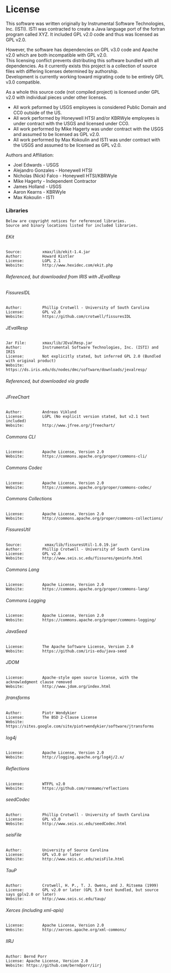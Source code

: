 License
========

This software was written originally by Instrumental Software Technologies, Inc. (ISTI).
ISTI was contracted to create a Java language port of the fortran program called XYZ.
It included GPL v2.0 code and thus was licensed as GPL v2.0.

However, the software has dependencies on GPL v3.0 code and Apache v2.0 which are both
incompatible with GPL v2.0.  
This licensing conflict prevents distributing this software bundled with all dependencies.
As it currently exists this project is a collection of source files with differing licenses determined by authorship.  
Development is currently working toward migrating code to be entirely GPL v3.0 compatible.  

As a whole this source code (not compiled project) is licensed under GPL v2.0 with individual pieces under other licenses.  

* All work peformed by USGS employees is considered Public Domain and CC0 outside of the US.  
* All work performed by Honeywell HTSI and/or KBRWyle employees is under contract with the USGS and licensed under CC0.  
* All work performed by Mike Hagerty was under contract with the USGS and assumed to be licensed as GPL v2.0.
* All work performed by Max Kokoulin and ISTI was under contract with the USGS and assumed to be licensed as GPL v2.0.


Authors and Affiliation:
* Joel Edwards - USGS
* Alejandro Gonzales - Honeywell HTSI
* Nicholas (Nick) Falco - Honeywell HTSI/KBRWyle
* Mike Hagerty - Independent Contractor
* James Holland - USGS
* Aaron Kearns - KBRWyle
* Max Kokoulin - ISTI


### Libraries
    Below are copyright notices for referenced libraries.  
    Source and binary locations listed for included libraries.

###### EKit
	Source:			xmax/lib/ekit-1.4.jar
	Author:			Howard Kistler
	License:		LGPL 2.1
	Website:		http://www.hexidec.com/ekit.php

###### Referenced, but downloaded from IRIS with JEvalResp

###### FissuresIDL
	Author:			Phillip Crotwell - University of South Carolina 
	License:		GPL v2.0
	Website:		https://github.com/crotwell/fissuresIDL

###### JEvalResp
	Jar File:		xmax/lib/JEvalResp.jar
	Author:			Instrumental Software Technologies, Inc. (ISTI) and IRIS
	License:		Not explicitly stated, but inferred GPL 2.0 (Bundled with original product)
	Website:		https://ds.iris.edu/ds/nodes/dmc/software/downloads/jevalresp/
	
###### Referenced, but downloaded via gradle

###### JFreeChart
	Author:			Andreas Viklund  
	License:		LGPL (No explicit version stated, but v2.1 text included)  
	Website:		http://www.jfree.org/jfreechart/  
###### Commons CLI
	License:		Apache License, Version 2.0  
	Website:		https://commons.apache.org/proper/commons-cli/  
###### Commons Codec
	License:		Apache License, Version 2.0  
	Website:		https://commons.apache.org/proper/commons-codec/  
###### Commons Collections
	License:		Apache License, Version 2.0  
	Website:		http://commons.apache.org/proper/commons-collections/  
###### FissuresUtil
	Source:			 xmax/lib/fissuresUtil-1.0.19.jar
	Author:			Phillip Crotwell - University of South Carolina 
	License:		GPL v2.0
	Website:		http://www.seis.sc.edu/fissures/geninfo.html
###### Commons Lang
	License:		Apache License, Version 2.0  
	Website:		https://commons.apache.org/proper/commons-lang/  
###### Commons Logging
	License:		Apache License,	Version 2.0  
	Website:		https://commons.apache.org/proper/commons-logging/  
###### JavaSeed
	License:		The Apache Software License, Version 2.0  
	Website:		https://github.com/iris-edu/java-seed
###### JDOM
	License:		Apache-style open source license, with the acknowledgment clause removed
	Website:		http://www.jdom.org/index.html
###### jtransforms
	Author:			Piotr Wendykier
	License:		The BSD 2-Clause License
	Website:		https://sites.google.com/site/piotrwendykier/software/jtransforms
###### log4j
	License:		Apache License,	Version 2.0
	Website:		http://logging.apache.org/log4j/2.x/
###### Reflections
	License:		WTFPL v2.0 
	Website:		https://github.com/ronmamo/reflections

###### seedCodec
	Author:			Phillip Crotwell - University of South Carolina
	License:		GPL v3.0
	Website:		http://www.seis.sc.edu/seedCodec.html

###### seisFile
	Author:			University of Source Carolina
	License:		GPL v3.0 or later  
	Website:		http://www.seis.sc.edu/seisFile.html

###### TauP
	Author:			Crotwell, H. P., T. J. Owens, and J. Ritsema (1999)
	License:		GPL v2.0 or later (GPL 3.0 text bundled, but source says gplv2.0 or later)  
	Website: 		http://www.seis.sc.edu/taup/

###### Xerces (including xml-apis)
	License:		Apache License,	Version 2.0
	Website:		http://xerces.apache.org/xml-commons/

###### IIRJ 
	Author: Bernd Porr
	License: Apache License, Version 2.0
	Website: https://github.com/berndporr/iirj
